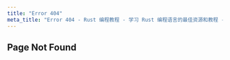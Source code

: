 ```yaml
---
title: "Error 404"
meta_title: "Error 404 - Rust 编程教程 - 学习 Rust 编程语言的最佳资源和教程 - bifuba.com"
---
```


## Page Not Found
